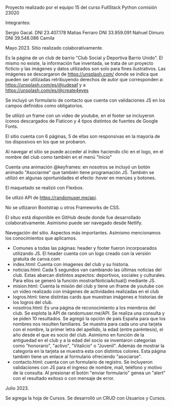 Proyecto realizado por el equipo 15 del curso FullStack Python comisión 23020

Integrantes:

Sergio Gacal. DNI 23.407.178
Matias Ferraro DNI 33.959.091
Nahuel Dimuro DNI 39.548.086
Camila

Mayo 2023.
Sitio realizado colaborativamente.

Es la página de un club de barrio "Club Social y Deportiva Barrio Unido". El mismo no existe, la información fue inventada, se trata de un proyecto ficticio y las imágenes y datos utilizados son solo para fines ilustrativos.
Las imágenes se descargaron de https://unsplash.com/ donde se indica que pueden ser utilizadas retribuyendo derechos de autor que corresponden a: https://unsplash.com/es/@judesaf y a https://unsplash.com/es/@create4eyes

Se incluyó un formulario de contacto que cuenta con validaciones JS en los campos definidos como obligatorios. 

Se utilizó un frame con un video de youtube, en el footer se incluyeron íconos descargados de Flaticon y 4 tipos distintos de fuentes de Google Fonts.

El sitio cuenta con 6 páginas, 5 de ellas son responsivas en la mayoría de los disposivos en los que se probaron.

Al navegar el sitio se puede acceder al índex haciendo clic en el logo, en el nombre del club  como también en el menú "Inicio"

Cuenta una animación @keyframes: en nosotros se incluyó un botón animado "Asociarme" que también tiene programación JS. 
También se utilizó en algunas oportunidades el efecto :hover en menúes y botones.

El maquetado se realizó con Flexbox.

Se utlizó API de https://randomuser.me/api. 

No se utlizaron Bootstrap u otros Frameworks de CSS.

El situo está disponible en GitHub desde donde fue desarrollado colaborativamente. Asimismo puede ser navegado desde Netlify.


Navegación del sitio. Aspectos más importantes. Asimismo mencionamos los conocimientos que aplicamos.

- Comunes a todas las páginas: header y footer fueron incorpoarados utilizando JS. El header cuenta con un logo creado con la versión gratuita de canva.com 
- index.html: Cuenta con ímagenes del club y su historia.
- noticias.html: Cada 5 segundos van cambiando las últimas noticias del club. Estas abarcan distintos aspectos: deportivos, sociales y culturales. Para ellos se generó la función mostrarNoticiaActual() mediante JS.
- mision.html: Cuenta la misión del club y tiene un iframe de youtube con un video realizado con imágenes de actividades realizadas en el club
- logros.html: tiene distintas cards que muestran imágenes e historias de los logros del club.
- nosotros.html: Es una página de reconocimiento a los miembros del club. Se explota la API de randomuser.me/API. Se realiza una consulta y se piden 10 resultados. Se agregó la opción de país España para que los nombres nos resulten familiares. Se muestra para cada uno una tarjeta con el nombre, la primer letra del apellido, la edad (entre paréntesis), el año desde el que es socio del club. Asimismo en función de la antiguedad en el club y a la edad del socio se inventaron categorías como "honorario", "activo", "Vitalicio" o "Juvenil". Además de mostrar la categoría en la tarjeta se muestra esta con distintos colores. Esta página también tiene un enlace al formulario ofreciendo "asociarse".
- contacto.html: cuenta con un formulario de registro. Se incluyeron validaciones con JS para el ingreso de nombre, mail, teléfono y motivo de la consulta. Al presionar el botón "enviar formulario" genea un "alert" con el resultado exitoso o con mensaje de error.

Julio 2023.

Se agrega la hoja de Cursos.
Se desarrolló un CRUD con Usuarios y Cursos.







